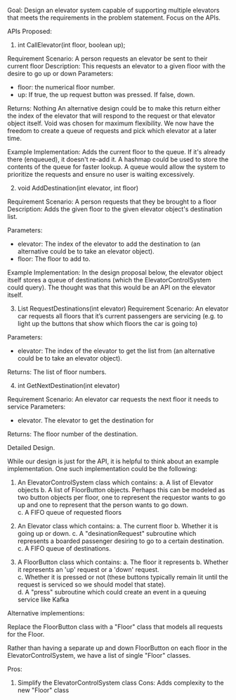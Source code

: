 Goal:  Design an elevator system capable of supporting multiple elevators that meets the requirements in the problem statement.  Focus on the APIs.

APIs Proposed:

1.  int CallElevator(int floor, boolean up);

Requirement Scenario:  A person requests an elevator be sent to their current floor
Description:  This requests an elevator to a given floor with the desire to go up or down
Parameters:  
-  floor: the numerical floor number.
-  up:  If true, the up request button was pressed.  If false, down.

Returns:  Nothing 
An alternative design could be to make this return either the index of the elevator that will respond to the request or that elevator object itself.  Void was chosen for maximum flexibility.  We now have the freedom to create a queue of requests and pick which elevator at a later time.  


Example Implementation:  Adds the current floor to the queue.  If it's already there (enqueued), it doesn't re-add it.  A hashmap could be used to store the contents of the queue for faster lookup.  A queue would allow the system to prioritize the requests and ensure no user is waiting excessively.

2.  void AddDestination(int elevator, int floor)

Requirement Scenario:  A person requests that they be brought to a floor
Description:  Adds the given floor to the given elevator object's destination list.

Parameters:
-  elevator:  The index of the elevator to add the destination to (an alternative could be to take an elevator object).
-  floor:  The floor to add to.

Example Implementation:  In the design proposal below, the elevator object itself stores a queue of destinations (which the ElevatorControlSystem could query).  The thought was that this would be an API on the elevator itself.

3.  List<Integer> RequestDestinations(int elevator)
Requirement Scenario:  An elevator car requests all floors that it’s current passengers are servicing (e.g. to light up the buttons that show which floors the car is going to)

Parameters:
-  elevator:  The index of the elevator to get the list from (an alternative could be to take an elevator object).

Returns:  The list of floor numbers.

4.  int GetNextDestination(int elevator)

Requirement Scenario:  An elevator car requests the next floor it needs to service
Parameters:
-  elevator.  The elevator to get the destination for

Returns:  The floor number of the destination.

Detailed Design.

While our design is just for the API, it is helpful to think about an example implementation.  One such implementation could be the following:

1.  An ElevatorControlSystem class which contains:
a.  A list of Elevator objects
b.  A list of FloorButton objects.  Perhaps this can be modeled as two button objects per floor, one to represent the requestor wants to go up and one to represent that the person wants to go down.  
c.  A FIFO queue of requested floors

2.  An Elevator class which contains:
a.  The current floor
b.  Whether it is going up or down.
c.  A "desinationRequest" subroutine which represents a boarded passenger desiring to go to a certain destination.  
c.  A FIFO queue of destinations.  

3.  A FloorButton class which contains:
a.  The floor it represents
b.  Whether it represents an 'up' request or a 'down' request.  
c.  Whether it is pressed or not (these buttons typically remain lit until the request is serviced so we should model that state).  
d.  A "press" subroutine which could create an event in a queuing service like Kafka

Alternative implementions:

Replace the FloorButton class with a "Floor" class that models all requests for the Floor.  

Rather than having a separate up and down FloorButton on each floor in the ElevatorControlSystem, we have a list of single "Floor" classes.

Pros:  
1.  Simplify the ElevatorControlSystem class
Cons:  Adds complexity to the new "Floor" class